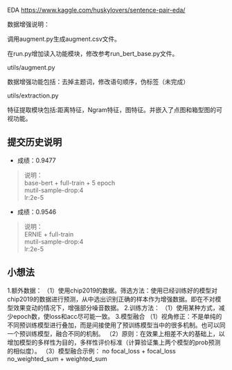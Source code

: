 EDA
https://www.kaggle.com/huskylovers/sentence-pair-eda/

数据增强说明：

调用augment.py生成augment.csv文件。

在run.py增加读入功能模块，修改参考run_bert_base.py文件。


utils/augment.py

数据增强功能包括：去掉主题词，修改语句顺序，伪标签（未完成）

utils/extraction.py

特征提取模块包括:距离特征，Ngram特征，图特征。并嵌入了点图和箱型图的可视功能。




## 提交历史说明
- 成绩：0.9477  
> 说明：  
base-bert + full-train + 5 epoch  
mutil-sample-drop:4  
lr:2e-5  

- 成绩：0.9546 
> 说明：  
ERNIE + full-train  
mutil-sample-drop:4  
lr:2e-5  

## 小想法
1.额外数据：
（1）使用chip2019的数据。筛选方法：使用已经训练好的模型对chip2019的数据进行预测，从中选出识别正确的样本作为增强数据。即在不对模型效果变动的情况下，增强部分噪音数据。
2.训练方法：
（1）使用某种方式，减少epoch数，使loss和acc尽可能一致。
3.模型融合
（1）视角修正：不是单纯的不同预训练模型进行叠加，而是间接使用了预训练模型当中的很多机制。也可以同一个预训练模型，融合不同的机制。
（2）原则：在效果上相差不大的基础上，以增加模型的多样性为目的，多样性评价标准（计算验证集上两个模型的prob预测的相似度）。
（3）模型融合示例： no focal_loss + focal_loss
                  no_weighted_sum + weighted_sum
                    


